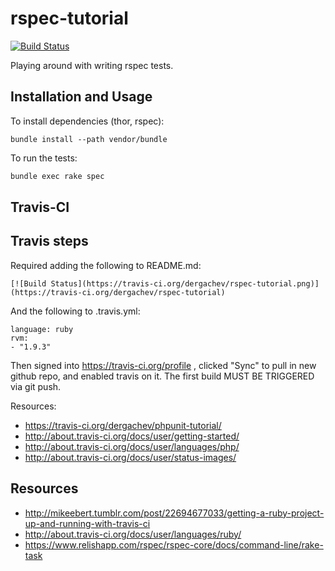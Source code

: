 rspec-tutorial
==============

[![Build Status](https://travis-ci.org/dergachev/rspec-tutorial.png)](https://travis-ci.org/dergachev/rspec-tutorial)

Playing around with writing rspec tests.

## Installation and Usage

To install dependencies (thor, rspec):

```
bundle install --path vendor/bundle
```

To run the tests:

```bash
bundle exec rake spec
```

## Travis-CI

## Travis steps 

Required adding the following to README.md:

```
[![Build Status](https://travis-ci.org/dergachev/rspec-tutorial.png)](https://travis-ci.org/dergachev/rspec-tutorial)
```

And the following to .travis.yml:

```
language: ruby
rvm:
- "1.9.3"
```

Then signed into https://travis-ci.org/profile , clicked "Sync" to pull in new
github repo, and enabled travis on it.  The first build MUST BE TRIGGERED via
git push.

Resources:

* https://travis-ci.org/dergachev/phpunit-tutorial/
* http://about.travis-ci.org/docs/user/getting-started/
* http://about.travis-ci.org/docs/user/languages/php/
* http://about.travis-ci.org/docs/user/status-images/


## Resources

* http://mikeebert.tumblr.com/post/22694677033/getting-a-ruby-project-up-and-running-with-travis-ci
* http://about.travis-ci.org/docs/user/languages/ruby/
* https://www.relishapp.com/rspec/rspec-core/docs/command-line/rake-task
